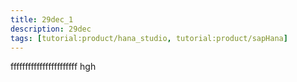 ```yaml
---
title: 29dec_1
description: 29dec
tags: [tutorial:product/hana_studio, tutorial:product/sapHana]
---
```


fffffffffffffffffffffff
hgh
